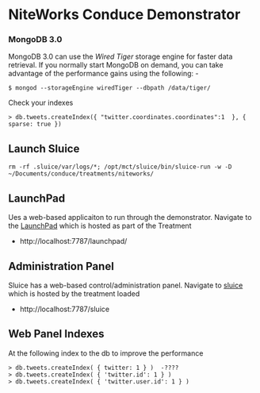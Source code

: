 # NiteWorks Conduce Demonstrator

### MongoDB 3.0
MongoDB 3.0 can use the *Wired Tiger* storage engine for faster data retrieval.  If you normally start MongoDB on demand, you can take advantage of the performance gains using the following: -
```
$ mongod --storageEngine wiredTiger --dbpath /data/tiger/
```

Check your indexes
```
> db.tweets.createIndex({ "twitter.coordinates.coordinates":1  }, {  sparse: true })
```


## Launch Sluice
```
rm -rf .sluice/var/logs/*; /opt/mct/sluice/bin/sluice-run -w -D  ~/Documents/conduce/treatments/niteworks/
```

## LaunchPad
Ues a web-based applicaiton to run through the demonstrator.  Navigate to the [LaunchPad] which is hosted as part of the Treatment

 - http://localhost:7787/launchpad/

## Administration Panel
Sluice has a web-based control/administration panel.  Navigate to [sluice] which is hosted by the treatment loaded

 - http://localhost:7787/sluice

[LaunchPad]:http://localhost:7787/launchpad/
[sluice]:http://localhost:7787/sluice

## Web Panel Indexes
At the following index to the db to improve the performance

```
> db.tweets.createIndex( { twitter: 1 } )  -????
> db.tweets.createIndex( { 'twitter.id': 1 } )
> db.tweets.createIndex( { 'twitter.user.id': 1 } )
```